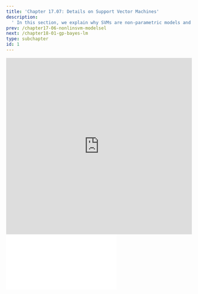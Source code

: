 ```yaml
---
title: 'Chapter 17.07: Details on Support Vector Machines'
description:
  ' In this section, we explain why SVMs are non-parametric models and discuss their role as universal consistent models. '
prev: /chapter17-06-nonlinsvm-modelsel
next: /chapter18-01-gp-bayes-lm
type: subchapter
id: 1
---
```



<!-- Hier jetzt die neuen Links einpflegen -->


<exercise id="1" title="Video Lecture">
<iframe width="100%" height="480" src="https://www.youtube.com/embed/14_0A1a9XtQ" frameborder="0" allow="accelerometer; autoplay; encrypted-media; gyroscope; picture-in-picture" allowfullscreen></iframe>
</exercise>

<exercise id="2" title="Slides">
<object data="pdfs/17/slides-nonlinsvm-uniapprox.pdf" type="application/pdf" style="width:100%;height:480px">
    <embed src="pdfs/17/slides-nonlinsvm-uniapprox.pdf" type="application/pdf" />
</object>
</exercise>

